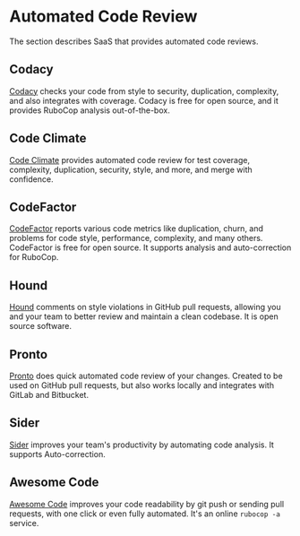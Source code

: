 # Automated Code Review

The section describes SaaS that provides automated code reviews.

## Codacy

[Codacy](https://www.codacy.com/) checks your code from style to security, duplication, complexity, and also integrates with coverage.
Codacy is free for open source, and it provides RuboCop analysis out-of-the-box.

## Code Climate

[Code Climate](https://codeclimate.com/) provides automated code review for test coverage, complexity, duplication, security, style, and more, and merge with confidence.

## CodeFactor

[CodeFactor](https://www.codefactor.io) reports various code metrics like duplication, churn, and problems for code style, performance, complexity, and many others. CodeFactor is free for open source. It supports analysis and auto-correction for RuboCop.

## Hound

[Hound](https://houndci.com/) comments on style violations in GitHub pull requests, allowing you and your team to better review and maintain a clean codebase.
It is open source software.

## Pronto

[Pronto](https://github.com/prontolabs/pronto) does quick automated code review of your changes. Created to be used on GitHub pull requests, but also works locally and integrates with GitLab and Bitbucket.

## Sider

[Sider](https://sider.review) improves your team's productivity by automating code analysis.
It supports Auto-correction.

## Awesome Code

[Awesome Code](https://awesomecode.io) improves your code readability by git push or sending pull requests, with one click or even fully automated. It's an online `rubocop -a` service.
